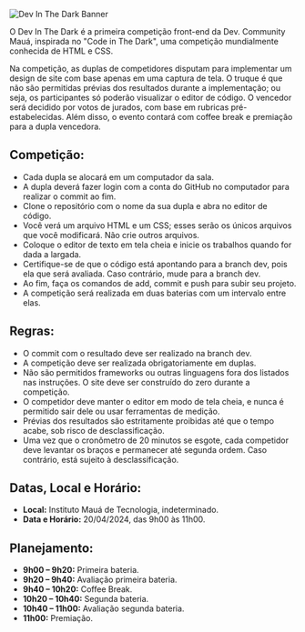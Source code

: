 ![Dev In The Dark Banner](https://imgbb.host/images/3fyQ9.png)

O Dev In The Dark é a primeira competição front-end da Dev. Community Mauá, inspirada no "Code in The Dark", uma competição mundialmente conhecida de HTML e CSS.

Na competição, as duplas de competidores disputam para implementar um design de site com base apenas em uma captura de tela. O truque é que não são permitidas prévias dos resultados durante a implementação; ou seja, os participantes só poderão visualizar o editor de código. O vencedor será decidido por votos de jurados, com base em rubricas pré-estabelecidas. Além disso, o evento contará com coffee break e premiação para a dupla vencedora.

## Competição:

- Cada dupla se alocará em um computador da sala.
- A dupla deverá fazer login com a conta do GitHub no computador para realizar o commit ao fim.
- Clone o repositório com o nome da sua dupla e abra no editor de código.
- Você verá um arquivo HTML e um CSS; esses serão os únicos arquivos que você modificará. Não crie outros arquivos.
- Coloque o editor de texto em tela cheia e inicie os trabalhos quando for dada a largada.
- Certifique-se de que o código está apontando para a branch dev, pois ela que será avaliada. Caso contrário, mude para a branch dev.
- Ao fim, faça os comandos de add, commit e push para subir seu projeto.
- A competição será realizada em duas baterias com um intervalo entre elas.

## Regras:

- O commit com o resultado deve ser realizado na branch dev.
- A competição deve ser realizada obrigatoriamente em duplas.
- Não são permitidos frameworks ou outras linguagens fora dos listados nas instruções. O site deve ser construído do zero durante a competição.
- O competidor deve manter o editor em modo de tela cheia, e nunca é permitido sair dele ou usar ferramentas de medição.
- Prévias dos resultados são estritamente proibidas até que o tempo acabe, sob risco de desclassificação.
- Uma vez que o cronômetro de 20 minutos se esgote, cada competidor deve levantar os braços e permanecer até segunda ordem. Caso contrário, está sujeito à desclassificação.

## Datas, Local e Horário:

- **Local:** Instituto Mauá de Tecnologia, indeterminado.
- **Data e Horário:** 20/04/2024, das 9h00 às 11h00.

## Planejamento:

- **9h00 – 9h20:** Primeira bateria.
- **9h20 – 9h40:** Avaliação primeira bateria.
- **9h40 – 10h20:** Coffee Break.
- **10h20 – 10h40:** Segunda bateria.
- **10h40 – 11h00:** Avaliação segunda bateria.
- **11h00:** Premiação.
